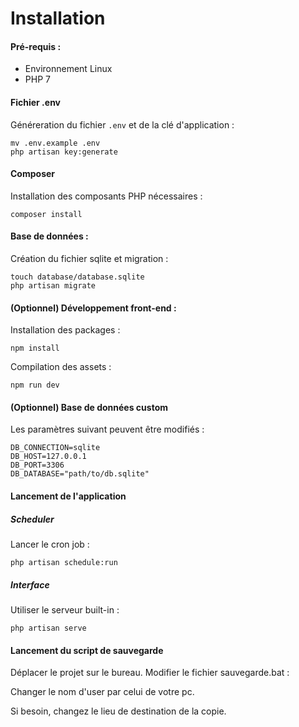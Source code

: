 # Installation

#### Pré-requis :

* Environnement Linux
* PHP 7

#### Fichier .env

Généreration du fichier `.env` et de la clé d'application :

```
mv .env.example .env
php artisan key:generate
```

#### Composer

Installation des composants PHP nécessaires :

```
composer install
```

#### Base de données :

Création du fichier sqlite et migration :

```
touch database/database.sqlite
php artisan migrate
```

#### (Optionnel) Développement front-end :

Installation des packages :

`npm install`

Compilation des assets :

`npm run dev`

#### (Optionnel) Base de données custom

Les paramètres suivant peuvent être modifiés :

```
DB_CONNECTION=sqlite
DB_HOST=127.0.0.1
DB_PORT=3306
DB_DATABASE="path/to/db.sqlite"
```

#### Lancement de l'application

##### Scheduler

Lancer le cron job :

`php artisan schedule:run`

##### Interface

Utiliser le serveur built-in :

`php artisan serve`

#### Lancement du script de sauvegarde

Déplacer le projet sur le bureau.
Modifier le fichier sauvegarde.bat :

Changer le nom d'user par celui de votre pc.

Si besoin, changez le lieu de destination de la copie.
